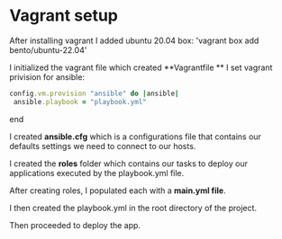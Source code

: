 # Vagrant setup
After installing vagrant I added ubuntu 20.04 box:
'vagrant box add bento/ubuntu-22.04'

I initialized the vagrant file which created **Vagrantfile
**
I set vagrant privision for ansible:

```ruby
config.vm.provision "ansible" do |ansible|
 ansible.playbook = "playbook.yml"
```
 end
 

I created **ansible.cfg** which is a configurations file that contains our defaults settings we need to connect to our hosts.

I created the **roles** folder which contains our tasks to deploy our applications executed by the playbook.yml file.

After creating roles, I populated each with a **main.yml file**.

I then created the playbook.yml in the root directory of the project.

Then proceeded to deploy the app.


